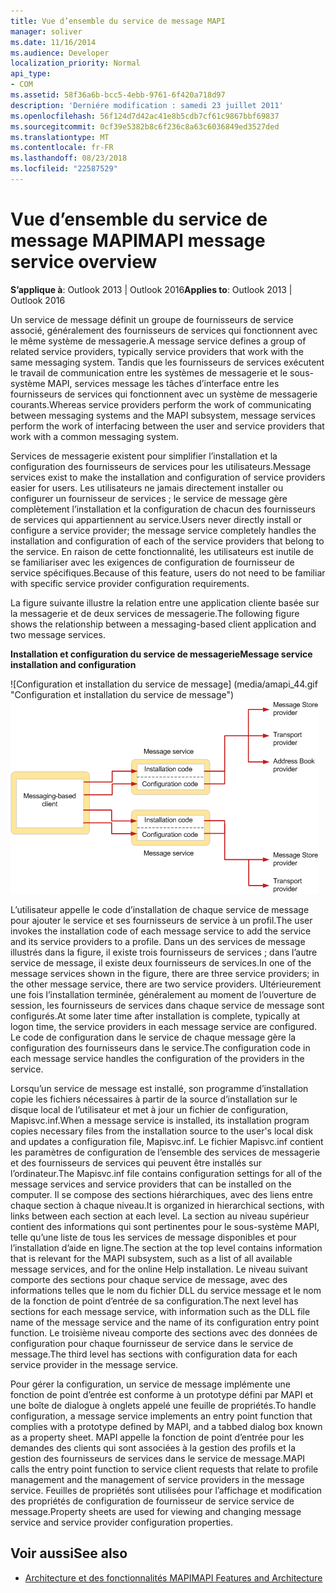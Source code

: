 ```yaml
---
title: Vue d’ensemble du service de message MAPI
manager: soliver
ms.date: 11/16/2014
ms.audience: Developer
localization_priority: Normal
api_type:
- COM
ms.assetid: 58f36a6b-bcc5-4ebb-9761-6f420a718d97
description: 'Derniére modification : samedi 23 juillet 2011'
ms.openlocfilehash: 56f124d7d42ac41e8b5cdb7cf61c9867bbf69837
ms.sourcegitcommit: 0cf39e5382b8c6f236c8a63c6036849ed3527ded
ms.translationtype: MT
ms.contentlocale: fr-FR
ms.lasthandoff: 08/23/2018
ms.locfileid: "22587529"
---
```

# <a name="mapi-message-service-overview"></a><span data-ttu-id="f4292-103">Vue d’ensemble du service de message MAPI</span><span class="sxs-lookup"><span data-stu-id="f4292-103">MAPI message service overview</span></span>
  
<span data-ttu-id="f4292-104">**S’applique à**: Outlook 2013 | Outlook 2016</span><span class="sxs-lookup"><span data-stu-id="f4292-104">**Applies to**: Outlook 2013 | Outlook 2016</span></span> 
  
<span data-ttu-id="f4292-105">Un service de message définit un groupe de fournisseurs de service associé, généralement des fournisseurs de services qui fonctionnent avec le même système de messagerie.</span><span class="sxs-lookup"><span data-stu-id="f4292-105">A message service defines a group of related service providers, typically service providers that work with the same messaging system.</span></span> <span data-ttu-id="f4292-106">Tandis que les fournisseurs de services exécutent le travail de communication entre les systèmes de messagerie et le sous-système MAPI, services message les tâches d’interface entre les fournisseurs de services qui fonctionnent avec un système de messagerie courants.</span><span class="sxs-lookup"><span data-stu-id="f4292-106">Whereas service providers perform the work of communicating between messaging systems and the MAPI subsystem, message services perform the work of interfacing between the user and service providers that work with a common messaging system.</span></span>  
  
<span data-ttu-id="f4292-107">Services de messagerie existent pour simplifier l’installation et la configuration des fournisseurs de services pour les utilisateurs.</span><span class="sxs-lookup"><span data-stu-id="f4292-107">Message services exist to make the installation and configuration of service providers easier for users.</span></span> <span data-ttu-id="f4292-108">Les utilisateurs ne jamais directement installer ou configurer un fournisseur de services ; le service de message gère complètement l’installation et la configuration de chacun des fournisseurs de services qui appartiennent au service.</span><span class="sxs-lookup"><span data-stu-id="f4292-108">Users never directly install or configure a service provider; the message service completely handles the installation and configuration of each of the service providers that belong to the service.</span></span> <span data-ttu-id="f4292-109">En raison de cette fonctionnalité, les utilisateurs est inutile de se familiariser avec les exigences de configuration de fournisseur de service spécifiques.</span><span class="sxs-lookup"><span data-stu-id="f4292-109">Because of this feature, users do not need to be familiar with specific service provider configuration requirements.</span></span> 
  
<span data-ttu-id="f4292-110">La figure suivante illustre la relation entre une application cliente basée sur la messagerie et de deux services de messagerie.</span><span class="sxs-lookup"><span data-stu-id="f4292-110">The following figure shows the relationship between a messaging-based client application and two message services.</span></span>
  
<span data-ttu-id="f4292-111">**Installation et configuration du service de messagerie**</span><span class="sxs-lookup"><span data-stu-id="f4292-111">**Message service installation and configuration**</span></span>
  
<span data-ttu-id="f4292-112">![Configuration et installation du service de message] (media/amapi_44.gif "Configuration et installation du service de message")</span><span class="sxs-lookup"><span data-stu-id="f4292-112">![Message service installation and configuration](media/amapi_44.gif "Message service installation and configuration")</span></span>
  
<span data-ttu-id="f4292-113">L’utilisateur appelle le code d’installation de chaque service de message pour ajouter le service et ses fournisseurs de service à un profil.</span><span class="sxs-lookup"><span data-stu-id="f4292-113">The user invokes the installation code of each message service to add the service and its service providers to a profile.</span></span> <span data-ttu-id="f4292-114">Dans un des services de message illustrés dans la figure, il existe trois fournisseurs de services ; dans l’autre service de message, il existe deux fournisseurs de services.</span><span class="sxs-lookup"><span data-stu-id="f4292-114">In one of the message services shown in the figure, there are three service providers; in the other message service, there are two service providers.</span></span> <span data-ttu-id="f4292-115">Ultérieurement une fois l’installation terminée, généralement au moment de l’ouverture de session, les fournisseurs de services dans chaque service de message sont configurés.</span><span class="sxs-lookup"><span data-stu-id="f4292-115">At some later time after installation is complete, typically at logon time, the service providers in each message service are configured.</span></span> <span data-ttu-id="f4292-116">Le code de configuration dans le service de chaque message gère la configuration des fournisseurs dans le service.</span><span class="sxs-lookup"><span data-stu-id="f4292-116">The configuration code in each message service handles the configuration of the providers in the service.</span></span>
  
<span data-ttu-id="f4292-117">Lorsqu’un service de message est installé, son programme d’installation copie les fichiers nécessaires à partir de la source d’installation sur le disque local de l’utilisateur et met à jour un fichier de configuration, Mapisvc.inf.</span><span class="sxs-lookup"><span data-stu-id="f4292-117">When a message service is installed, its installation program copies necessary files from the installation source to the user's local disk and updates a configuration file, Mapisvc.inf.</span></span> <span data-ttu-id="f4292-118">Le fichier Mapisvc.inf contient les paramètres de configuration de l’ensemble des services de messagerie et des fournisseurs de services qui peuvent être installés sur l’ordinateur.</span><span class="sxs-lookup"><span data-stu-id="f4292-118">The Mapisvc.inf file contains configuration settings for all of the message services and service providers that can be installed on the computer.</span></span> <span data-ttu-id="f4292-119">Il se compose des sections hiérarchiques, avec des liens entre chaque section à chaque niveau.</span><span class="sxs-lookup"><span data-stu-id="f4292-119">It is organized in hierarchical sections, with links between each section at each level.</span></span> <span data-ttu-id="f4292-120">La section au niveau supérieur contient des informations qui sont pertinentes pour le sous-système MAPI, telle qu’une liste de tous les services de message disponibles et pour l’installation d’aide en ligne.</span><span class="sxs-lookup"><span data-stu-id="f4292-120">The section at the top level contains information that is relevant for the MAPI subsystem, such as a list of all available message services, and for the online Help installation.</span></span> <span data-ttu-id="f4292-121">Le niveau suivant comporte des sections pour chaque service de message, avec des informations telles que le nom du fichier DLL du service message et le nom de la fonction de point d’entrée de sa configuration.</span><span class="sxs-lookup"><span data-stu-id="f4292-121">The next level has sections for each message service, with information such as the DLL file name of the message service and the name of its configuration entry point function.</span></span> <span data-ttu-id="f4292-122">Le troisième niveau comporte des sections avec des données de configuration pour chaque fournisseur de service dans le service de message.</span><span class="sxs-lookup"><span data-stu-id="f4292-122">The third level has sections with configuration data for each service provider in the message service.</span></span> 
  
<span data-ttu-id="f4292-123">Pour gérer la configuration, un service de message implémente une fonction de point d’entrée est conforme à un prototype défini par MAPI et une boîte de dialogue à onglets appelé une feuille de propriétés.</span><span class="sxs-lookup"><span data-stu-id="f4292-123">To handle configuration, a message service implements an entry point function that complies with a prototype defined by MAPI, and a tabbed dialog box known as a property sheet.</span></span> <span data-ttu-id="f4292-124">MAPI appelle la fonction de point d’entrée pour les demandes des clients qui sont associées à la gestion des profils et la gestion des fournisseurs de services dans le service de message.</span><span class="sxs-lookup"><span data-stu-id="f4292-124">MAPI calls the entry point function to service client requests that relate to profile management and the management of service providers in the message service.</span></span> <span data-ttu-id="f4292-125">Feuilles de propriétés sont utilisées pour l’affichage et modification des propriétés de configuration de fournisseur de service service de message.</span><span class="sxs-lookup"><span data-stu-id="f4292-125">Property sheets are used for viewing and changing message service and service provider configuration properties.</span></span> 
  
## <a name="see-also"></a><span data-ttu-id="f4292-126">Voir aussi</span><span class="sxs-lookup"><span data-stu-id="f4292-126">See also</span></span>

- [<span data-ttu-id="f4292-127">Architecture et des fonctionnalités MAPI</span><span class="sxs-lookup"><span data-stu-id="f4292-127">MAPI Features and Architecture</span></span>](mapi-features-and-architecture.md)

